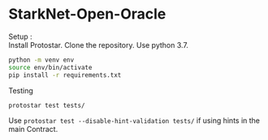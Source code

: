 # StarkNet-Open-Oracle

Setup :  
Install Protostar. Clone the repository. Use python 3.7.

```bash
python -m venv env
source env/bin/activate
pip install -r requirements.txt
```

Testing 

```
protostar test tests/
```

Use `protostar test --disable-hint-validation tests/` if using hints in the main Contract. 
